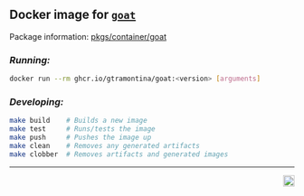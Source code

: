 ## Docker image for [`goat`](https://github.com/blampe/goat)

Package information: [pkgs/container/goat](https://github.com/gtramontina/docker-goat/pkgs/container/goat)

### _Running:_

```sh
docker run --rm ghcr.io/gtramontina/goat:<version> [arguments]
```

### _Developing:_

```sh
make build    # Builds a new image
make test     # Runs/tests the image
make push     # Pushes the image up
make clean    # Removes any generated artifacts
make clobber  # Removes artifacts and generated images
```

---

<p align="right">
	<a href="https://github.com/gtramontina/docker-goat/actions/workflows/build.yml"><img height="20" alt="Build image" src="https://img.shields.io/github/workflow/status/gtramontina/docker-goat/Build%20image?label=%F0%9F%93%A6%20Build%20image&style=for-the-badge"></a>
</p>
